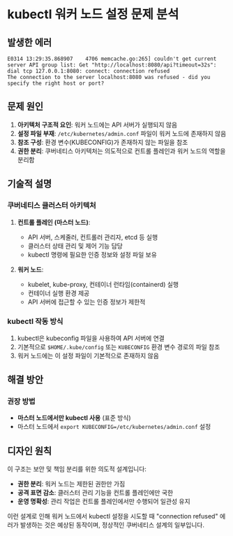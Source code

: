 # kubectl 워커 노드 설정 문제 분석

## 발생한 에러

```
E0314 13:29:35.868907    4706 memcache.go:265] couldn't get current server API group list: Get "http://localhost:8080/api?timeout=32s": dial tcp 127.0.0.1:8080: connect: connection refused
The connection to the server localhost:8080 was refused - did you specify the right host or port?
```

## 문제 원인

1. **아키텍처 구조적 요인**: 워커 노드에는 API 서버가 실행되지 않음
2. **설정 파일 부재**: `/etc/kubernetes/admin.conf` 파일이 워커 노드에 존재하지 않음
3. **참조 구성**: 환경 변수(KUBECONFIG)가 존재하지 않는 파일을 참조
4. **권한 분리**: 쿠버네티스 아키텍처는 의도적으로 컨트롤 플레인과 워커 노드의 역할을 분리함

## 기술적 설명

### 쿠버네티스 클러스터 아키텍처
1. **컨트롤 플레인 (마스터 노드)**:
   - API 서버, 스케줄러, 컨트롤러 관리자, etcd 등 실행
   - 클러스터 상태 관리 및 제어 기능 담당
   - kubectl 명령에 필요한 인증 정보와 설정 파일 보유

2. **워커 노드**:
   - kubelet, kube-proxy, 컨테이너 런타임(containerd) 실행
   - 컨테이너 실행 환경 제공
   - API 서버에 접근할 수 있는 인증 정보가 제한적

### kubectl 작동 방식
1. kubectl은 kubeconfig 파일을 사용하여 API 서버에 연결
2. 기본적으로 `$HOME/.kube/config` 또는 `KUBECONFIG` 환경 변수 경로의 파일 참조
3. 워커 노드에는 이 설정 파일이 기본적으로 존재하지 않음

## 해결 방안

### 권장 방법
- **마스터 노드에서만 kubectl 사용** (표준 방식)
- 마스터 노드에서 `export KUBECONFIG=/etc/kubernetes/admin.conf` 설정

## 디자인 원칙
이 구조는 보안 및 책임 분리를 위한 의도적 설계입니다:
- **권한 분리**: 워커 노드는 제한된 권한만 가짐
- **공격 표면 감소**: 클러스터 관리 기능을 컨트롤 플레인에만 국한
- **운영 명확성**: 관리 작업은 컨트롤 플레인에서만 수행되어 일관성 유지

이런 설계로 인해 워커 노드에서 kubectl 설정을 시도할 때 "connection refused" 에러가 발생하는 것은 예상된 동작이며, 정상적인 쿠버네티스 설계의 일부입니다.
